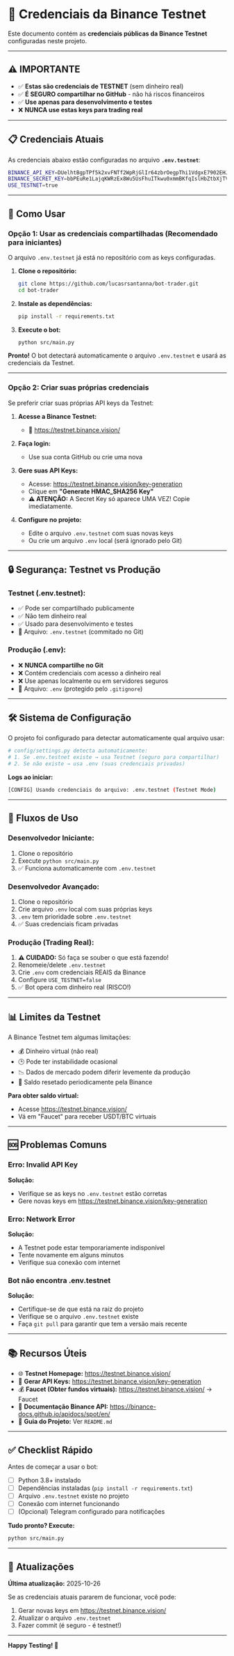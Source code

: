 # 🔑 Credenciais da Binance Testnet

Este documento contém as **credenciais públicas da Binance Testnet** configuradas neste projeto.

---

## ⚠️ IMPORTANTE

- ✅ **Estas são credenciais de TESTNET** (sem dinheiro real)
- ✅ **É SEGURO compartilhar no GitHub** - não há riscos financeiros
- ✅ **Use apenas para desenvolvimento e testes**
- ❌ **NUNCA use estas keys para trading real**

---

## 📋 Credenciais Atuais

As credenciais abaixo estão configuradas no arquivo **`.env.testnet`**:

```bash
BINANCE_API_KEY=DUelhtBgpTPf5k2xvFNTf2WpRjGlIr64zbrOegpThi1VdgxE7902EHJ9AheTopMj
BINANCE_SECRET_KEY=bbPEuRe1LajqKWRzEx8Wu5UsFhuITkwu0xmmBKfqIslHbZtbXjTVVw46WJuooO2o
USE_TESTNET=true
```

---

## 🚀 Como Usar

### **Opção 1: Usar as credenciais compartilhadas (Recomendado para iniciantes)**

O arquivo `.env.testnet` já está no repositório com as keys configuradas.

1. **Clone o repositório:**
   ```bash
   git clone https://github.com/lucasrsantanna/bot-trader.git
   cd bot-trader
   ```

2. **Instale as dependências:**
   ```bash
   pip install -r requirements.txt
   ```

3. **Execute o bot:**
   ```bash
   python src/main.py
   ```

**Pronto!** O bot detectará automaticamente o arquivo `.env.testnet` e usará as credenciais da Testnet.

---

### **Opção 2: Criar suas próprias credenciais**

Se preferir criar suas próprias API keys da Testnet:

1. **Acesse a Binance Testnet:**
   - 🔗 https://testnet.binance.vision/

2. **Faça login:**
   - Use sua conta GitHub ou crie uma nova

3. **Gere suas API Keys:**
   - Acesse: https://testnet.binance.vision/key-generation
   - Clique em **"Generate HMAC_SHA256 Key"**
   - **⚠️ ATENÇÃO:** A Secret Key só aparece UMA VEZ! Copie imediatamente.

4. **Configure no projeto:**
   - Edite o arquivo `.env.testnet` com suas novas keys
   - Ou crie um arquivo `.env` local (será ignorado pelo Git)

---

## 🔒 Segurança: Testnet vs Produção

### **Testnet (.env.testnet):**
- ✅ Pode ser compartilhado publicamente
- ✅ Não tem dinheiro real
- ✅ Usado para desenvolvimento e testes
- 📄 Arquivo: `.env.testnet` (commitado no Git)

### **Produção (.env):**
- ❌ **NUNCA compartilhe no Git**
- ❌ Contém credenciais com acesso a dinheiro real
- ❌ Use apenas localmente ou em servidores seguros
- 🚫 Arquivo: `.env` (protegido pelo `.gitignore`)

---

## 🛠️ Sistema de Configuração

O projeto foi configurado para detectar automaticamente qual arquivo usar:

```python
# config/settings.py detecta automaticamente:
# 1. Se .env.testnet existe → usa Testnet (seguro para compartilhar)
# 2. Se não existe → usa .env (suas credenciais privadas)
```

**Logs ao iniciar:**
```bash
[CONFIG] Usando credenciais do arquivo: .env.testnet (Testnet Mode)
```

---

## 🔄 Fluxos de Uso

### **Desenvolvedor Iniciante:**
1. Clone o repositório
2. Execute `python src/main.py`
3. ✅ Funciona automaticamente com `.env.testnet`

### **Desenvolvedor Avançado:**
1. Clone o repositório
2. Crie arquivo `.env` local com suas próprias keys
3. `.env` tem prioridade sobre `.env.testnet`
4. ✅ Suas credenciais ficam privadas

### **Produção (Trading Real):**
1. **⚠️ CUIDADO:** Só faça se souber o que está fazendo!
2. Renomeie/delete `.env.testnet`
3. Crie `.env` com credenciais REAIS da Binance
4. Configure `USE_TESTNET=false`
5. ✅ Bot opera com dinheiro real (RISCO!)

---

## 📊 Limites da Testnet

A Binance Testnet tem algumas limitações:

- 💰 Dinheiro virtual (não real)
- 🕒 Pode ter instabilidade ocasional
- 📉 Dados de mercado podem diferir levemente da produção
- 🔄 Saldo resetado periodicamente pela Binance

**Para obter saldo virtual:**
- Acesse https://testnet.binance.vision/
- Vá em "Faucet" para receber USDT/BTC virtuais

---

## 🆘 Problemas Comuns

### **Erro: Invalid API Key**
**Solução:**
- Verifique se as keys no `.env.testnet` estão corretas
- Gere novas keys em https://testnet.binance.vision/key-generation

### **Erro: Network Error**
**Solução:**
- A Testnet pode estar temporariamente indisponível
- Tente novamente em alguns minutos
- Verifique sua conexão com internet

### **Bot não encontra .env.testnet**
**Solução:**
- Certifique-se de que está na raiz do projeto
- Verifique se o arquivo `.env.testnet` existe
- Faça `git pull` para garantir que tem a versão mais recente

---

## 📚 Recursos Úteis

- 🌐 **Testnet Homepage:** https://testnet.binance.vision/
- 🔑 **Gerar API Keys:** https://testnet.binance.vision/key-generation
- 💰 **Faucet (Obter fundos virtuais):** https://testnet.binance.vision/ → Faucet
- 📖 **Documentação Binance API:** https://binance-docs.github.io/apidocs/spot/en/
- 📖 **Guia do Projeto:** Ver `README.md`

---

## ✅ Checklist Rápido

Antes de começar a usar o bot:

- [ ] Python 3.8+ instalado
- [ ] Dependências instaladas (`pip install -r requirements.txt`)
- [ ] Arquivo `.env.testnet` existe no projeto
- [ ] Conexão com internet funcionando
- [ ] (Opcional) Telegram configurado para notificações

**Tudo pronto? Execute:**
```bash
python src/main.py
```

---

## 🔄 Atualizações

**Última atualização:** 2025-10-26

Se as credenciais atuais pararem de funcionar, você pode:
1. Gerar novas keys em https://testnet.binance.vision/
2. Atualizar o arquivo `.env.testnet`
3. Fazer commit (é seguro - é testnet!)

---

**Happy Testing! 🚀**
